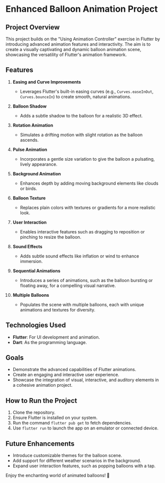 # Enhanced Balloon Animation Project  

## Project Overview  
This project builds on the "Using Animation Controller" exercise in Flutter by introducing advanced animation features and interactivity. The aim is to create a visually captivating and dynamic balloon animation scene, showcasing the versatility of Flutter's animation framework.  

## Features  
1. **Easing and Curve Improvements**  
   - Leverages Flutter's built-in easing curves (e.g., `Curves.easeInOut`, `Curves.bounceIn`) to create smooth, natural animations.  

2. **Balloon Shadow**  
   - Adds a subtle shadow to the balloon for a realistic 3D effect.  

3. **Rotation Animation**  
   - Simulates a drifting motion with slight rotation as the balloon ascends.  

4. **Pulse Animation**  
   - Incorporates a gentle size variation to give the balloon a pulsating, lively appearance.  

5. **Background Animation**  
   - Enhances depth by adding moving background elements like clouds or birds.  

6. **Balloon Texture**  
   - Replaces plain colors with textures or gradients for a more realistic look.  

7. **User Interaction**  
   - Enables interactive features such as dragging to reposition or pinching to resize the balloon.  

8. **Sound Effects**  
   - Adds subtle sound effects like inflation or wind to enhance immersion.  

9. **Sequential Animations**  
   - Introduces a series of animations, such as the balloon bursting or floating away, for a compelling visual narrative.  

10. **Multiple Balloons**  
    - Populates the scene with multiple balloons, each with unique animations and textures for diversity.  

## Technologies Used  
- **Flutter**: For UI development and animation.  
- **Dart**: As the programming language.  

## Goals  
- Demonstrate the advanced capabilities of Flutter animations.  
- Create an engaging and interactive user experience.  
- Showcase the integration of visual, interactive, and auditory elements in a cohesive animation project.  

## How to Run the Project  
1. Clone the repository.  
2. Ensure Flutter is installed on your system.  
3. Run the command `flutter pub get` to fetch dependencies.  
4. Use `flutter run` to launch the app on an emulator or connected device.  

## Future Enhancements  
- Introduce customizable themes for the balloon scene.  
- Add support for different weather scenarios in the background.  
- Expand user interaction features, such as popping balloons with a tap.  

Enjoy the enchanting world of animated balloons! 🎈  

